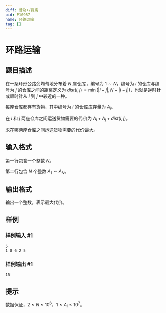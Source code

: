 ```yaml
---
diff: 普及+/提高
pid: P10957
name: 环路运输
tag: []
---
```

# 环路运输
## 题目描述

在一条环形公路旁均匀地分布着 $N$ 座仓库，编号为 $1 \sim N$，编号为 $i$ 的仓库与编号为 $j$ 的仓库之间的距离定义为 $dist(i,j)=\min⁡(|i-j|,N-|i-j|)$，也就是逆时针或顺时针从 $i$ 到 $j$ 中较近的一种。

每座仓库都存有货物，其中编号为 $i$ 的仓库库存量为 $A_i$。

在 $i$ 和 $j$ 两座仓库之间运送货物需要的代价为 $A_i+A_j+dist(i,j)$。

求在哪两座仓库之间运送货物需要的代价最大。
## 输入格式

第一行包含一个整数 $N$。

第二行包含 $N$ 个整数 $A_1 \sim A_N$。
## 输出格式

输出一个整数，表示最大代价。

## 样例

### 样例输入 #1
```
5
1 8 6 2 5
```
### 样例输出 #1
```
15
```
## 提示

数据保证，$2 \le N \le 10^6$，$1 \le A_i \le 10^7$。
